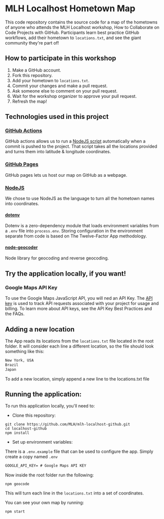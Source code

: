 # MLH Localhost Hometown Map

This code repository contains the source code for a map of the hometowns of anyone who attends the MLH Localhost workshop, How to Collaborate on Code Projects with GitHub. Participants learn best practice GitHub workflows, add their hometown to `locations.txt`, and see the giant community they're part of!

## How to participate in this workshop

1. Make a GitHub account.
2. Fork this repository.
3. Add your hometown to `locations.txt`.
4. Commit your changes and make a pull request.
5. Ask someone else to comment on your pull request.
6. Wait for the workshop organizer to approve your pull request.
7. Refresh the map!

## Technologies used in this project

### [GitHub Actions](https://github.com/features/actions)
GitHub actions allows us to run a [NodeJS script](#nodejs) automatically when a commit is pushed to the project. That script takes all the locations provided and turns them into latitude & longitude coordinates.

### [GitHub Pages](https://pages.github.com/)
GitHub pages lets us host our map on GitHub as a webpage.

### [NodeJS](https://nodejs.org)

We chose to use NodeJS as the language to turn all the hometown names into coordinates. 

#### [dotenv](https://www.npmjs.com/package/dotenv)

Dotenv is a zero-dependency module that loads environment variables from a `.env` file into `process.env`. Storing configuration in the environment separate from code is based on The Twelve-Factor App methodology.

#### [node-geocoder](https://www.npmjs.com/package/node-geocoder)

Node library for geocoding and reverse geocoding.

## Try the application locally, if you want!

### Google Maps API Key

To use the Google Maps JavaScript API, you will ned an API Key. The [API key](https://developers.google.com/maps/documentation/javascript/get-api-key) is used to track API requests associated with your project for usage and billing. To learn more about API keys, see the API Key Best Practices and the FAQs.

## Adding a new location

The App reads its locations from the `locations.txt` file located in the root folder. It will consider each line a different location, so the file should look something like this:

```txt
New York, USA
Brazil
Japan
```

To add a new location, simply append a new line to the locations.txt file

## Running the application:

To run this application locally, you'll need to:

- Clone this repository:

```
git clone https://github.com/MLH/mlh-localhost-github.git
cd localhost-github
npm install
```

- Set up environment variables:

There is a `.env.example` file that can be used to configure the app. Simply create a copy named `.env`

```txt
GOOGLE_API_KEY= # Google Maps API KEY
```

Now inside the root folder run the following:

```
npm geocode
```

This will turn each line in the `locations.txt` into a set of coordinates.

You can see your own map by running:

```
npm start
```

